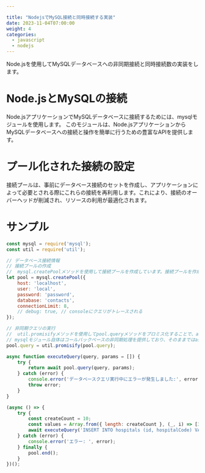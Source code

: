 ```yaml
---

title: "NodejsでMySQL接続と同時接続する実装"
date: 2023-11-04T07:00:00
weight: 4
categories:
  - javascript
  - nodejs
---
```


Node.jsを使用してMySQLデータベースへの非同期接続と同時接続数の実装をします。

# Node.jsとMySQLの接続

Node.jsアプリケーションでMySQLデータベースに接続するためには、mysqlモジュールを使用します。
このモジュールは、Node.jsアプリケーションからMySQLデータベースへの接続と操作を簡単に行うための豊富なAPIを提供します。

# プール化された接続の設定

接続プールは、事前にデータベース接続のセットを作成し、アプリケーションによって必要とされる際にこれらの接続を再利用します。これにより、接続のオーバーヘッドが削減され、リソースの利用が最適化されます。

# サンプル

```javascript
const mysql = require('mysql');
const util = require('util');

// データベース接続情報
// 接続プールの作成
//  mysql.createPoolメソッドを使用して接続プールを作成しています。接続プールを作成する際には、データベースのホスト名、ユーザ名、パスワード、データベース名、および同時接続数の制限などのパラメータを指定します。
let pool = mysql.createPool({
    host: 'localhost',
    user: 'local',
    password: 'password',
    database: 'contacts',
    connectionLimit: 8,
    // debug: true, // consoleにクエリがトレースされる
});

// 非同期クエリの実行
//  util.promisifyメソッドを使用してpool.queryメソッドをプロミス化することで、async/await構文を使用してデータベースクエリを非同期に実行できます。これにより、コードが簡潔になり、読みやすくなります。
// mysqlモジュール自体はコールバックベースの非同期処理を提供しており、そのままではasync/awaitパターンと直接互換性がありません。しかし、util.promisifyを使うことで、コールバックベースの関数をプロミスベースの関数に変換し、async/await構文で簡単に扱えるようになります。
pool.query = util.promisify(pool.query);

async function executeQuery(query, params = []) {
    try {
        return await pool.query(query, params);
    } catch (error) {
        console.error('データベースクエリ実行中にエラーが発生しました:', error);
        throw error;
    }
}

(async () => {
    try {
        const createCount = 10;
        const values = Array.from({ length: createCount }, (_, i) => [333 + i, `Performance-Hospital ${i}`]);
        await executeQuery('INSERT INTO hospitals (id, hospitalCode) VALUES ?', [values]);
    } catch (error) {
        console.error('エラー: ', error);
    } finally {
        pool.end();
    }
})();
```